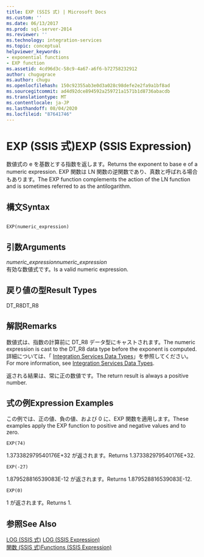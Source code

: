 ```yaml
---
title: EXP (SSIS 式) | Microsoft Docs
ms.custom: ''
ms.date: 06/13/2017
ms.prod: sql-server-2014
ms.reviewer: ''
ms.technology: integration-services
ms.topic: conceptual
helpviewer_keywords:
- exponential functions
- EXP function
ms.assetid: 4cd96d3c-58c9-4a67-a6f6-b72758232912
author: chugugrace
ms.author: chugu
ms.openlocfilehash: 150c92355ab3e0d3a028c98defe2e2fa9a1bf8ad
ms.sourcegitcommit: ad4d92dce894592a259721a1571b1d8736abacdb
ms.translationtype: MT
ms.contentlocale: ja-JP
ms.lasthandoff: 08/04/2020
ms.locfileid: "87641746"
---
```

# <a name="exp-ssis-expression"></a><span data-ttu-id="19e8f-102">EXP (SSIS 式)</span><span class="sxs-lookup"><span data-stu-id="19e8f-102">EXP (SSIS Expression)</span></span>
  <span data-ttu-id="19e8f-103">数値式の e を基数とする指数を返します。</span><span class="sxs-lookup"><span data-stu-id="19e8f-103">Returns the exponent to base e of a numeric expression.</span></span> <span data-ttu-id="19e8f-104">EXP 関数は LN 関数の逆関数であり、真数と呼ばれる場合もあります。</span><span class="sxs-lookup"><span data-stu-id="19e8f-104">The EXP function complements the action of the LN function and is sometimes referred to as the antilogarithm.</span></span>  
  
## <a name="syntax"></a><span data-ttu-id="19e8f-105">構文</span><span class="sxs-lookup"><span data-stu-id="19e8f-105">Syntax</span></span>  
  
```  
  
EXP(numeric_expression)  
```  
  
## <a name="arguments"></a><span data-ttu-id="19e8f-106">引数</span><span class="sxs-lookup"><span data-stu-id="19e8f-106">Arguments</span></span>  
 <span data-ttu-id="19e8f-107">*numeric_expression*</span><span class="sxs-lookup"><span data-stu-id="19e8f-107">*numeric_expression*</span></span>  
 <span data-ttu-id="19e8f-108">有効な数値式です。</span><span class="sxs-lookup"><span data-stu-id="19e8f-108">Is a valid numeric expression.</span></span>  
  
## <a name="result-types"></a><span data-ttu-id="19e8f-109">戻り値の型</span><span class="sxs-lookup"><span data-stu-id="19e8f-109">Result Types</span></span>  
 <span data-ttu-id="19e8f-110">DT_R8</span><span class="sxs-lookup"><span data-stu-id="19e8f-110">DT_R8</span></span>  
  
## <a name="remarks"></a><span data-ttu-id="19e8f-111">解説</span><span class="sxs-lookup"><span data-stu-id="19e8f-111">Remarks</span></span>  
 <span data-ttu-id="19e8f-112">数値式は、指数の計算前に DT_R8 データ型にキャストされます。</span><span class="sxs-lookup"><span data-stu-id="19e8f-112">The numeric expression is cast to the DT_R8 data type before the exponent is computed.</span></span> <span data-ttu-id="19e8f-113">詳細については、「 [Integration Services Data Types](../data-flow/integration-services-data-types.md)」を参照してください。</span><span class="sxs-lookup"><span data-stu-id="19e8f-113">For more information, see [Integration Services Data Types](../data-flow/integration-services-data-types.md).</span></span>  
  
 <span data-ttu-id="19e8f-114">返される結果は、常に正の数値です。</span><span class="sxs-lookup"><span data-stu-id="19e8f-114">The return result is always a positive number.</span></span>  
  
## <a name="expression-examples"></a><span data-ttu-id="19e8f-115">式の例</span><span class="sxs-lookup"><span data-stu-id="19e8f-115">Expression Examples</span></span>  
 <span data-ttu-id="19e8f-116">この例では、正の値、負の値、および 0 に、EXP 関数を適用します。</span><span class="sxs-lookup"><span data-stu-id="19e8f-116">These examples apply the EXP function to positive and negative values and to zero.</span></span>  
  
```  
EXP(74)  
```  
  
 <span data-ttu-id="19e8f-117">1\.373382979540176E+32 が返されます。</span><span class="sxs-lookup"><span data-stu-id="19e8f-117">Returns 1.373382979540176E+32.</span></span>  
  
```  
EXP(-27)  
```  
  
 <span data-ttu-id="19e8f-118">1\.879528816539083E-12 が返されます。</span><span class="sxs-lookup"><span data-stu-id="19e8f-118">Returns 1.879528816539083E-12.</span></span>  
  
```  
EXP(0)  
```  
  
 <span data-ttu-id="19e8f-119">1 が返されます。</span><span class="sxs-lookup"><span data-stu-id="19e8f-119">Returns 1.</span></span>  
  
## <a name="see-also"></a><span data-ttu-id="19e8f-120">参照</span><span class="sxs-lookup"><span data-stu-id="19e8f-120">See Also</span></span>  
 <span data-ttu-id="19e8f-121">[LOG (SSIS 式)](log-ssis-expression.md) </span><span class="sxs-lookup"><span data-stu-id="19e8f-121">[LOG &#40;SSIS Expression&#41;](log-ssis-expression.md) </span></span>  
 [<span data-ttu-id="19e8f-122">関数 (SSIS 式)</span><span class="sxs-lookup"><span data-stu-id="19e8f-122">Functions &#40;SSIS Expression&#41;</span></span>](functions-ssis-expression.md)  
  
  
